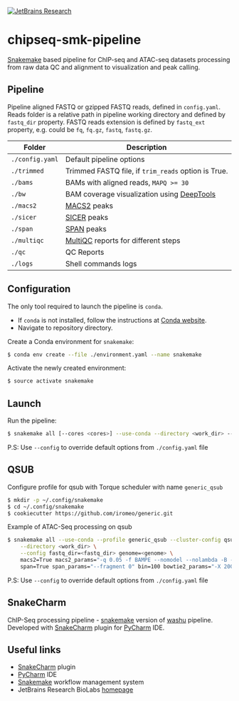 [![JetBrains Research](https://jb.gg/badges/research.svg)](https://confluence.jetbrains.com/display/ALL/JetBrains+on+GitHub)

# chipseq-smk-pipeline

[Snakemake](https://snakemake.readthedocs.io/en/stable/) based pipeline for ChIP-seq and ATAC-seq datasets processing
from raw data QC and alignment to visualization and peak calling.

Pipeline
--------
Pipeline aligned FASTQ or gzipped FASTQ reads, defined in `config.yaml`.
Reads folder is a relative path in pipeline working directory and defined by `fastq_dir` property.
FASTQ reads extension is defined by `fastq_ext` property, e.g. could be `fq`, `fq.gz`, `fastq`, `fastq.gz`.

| Folder           | Description                                                                          |
|------------------|--------------------------------------------------------------------------------------|
| `./config.yaml`  | Default pipeline options                                                             |
| `./trimmed`      | Trimmed FASTQ file, if `trim_reads` option is True.                                  |
| `./bams`         | BAMs with aligned reads, `MAPQ >= 30`                                                |
| `./bw`           | BAM coverage visualization using [DeepTools](https://doi.org/10.1093/nar/gku365)     |
| `./macs2`        | [MACS2](https://doi.org/10.1186/gb-2008-9-9-r137) peaks                              |
| `./sicer`        | [SICER](https://doi.org/10.1093/bioinformatics/btp340) peaks                         |
| `./span`         | [SPAN](https://doi.org/10.1093/bioinformatics/btab376) peaks                         |
| `./multiqc`      | [MultiQC](https://doi.org/10.1093/bioinformatics/btw354) reports for different steps |
| `./qc`           | QC Reports                                                                           |
| `./logs`         | Shell commands logs                                                                  |

Configuration
-------------
The only tool required to launch the pipeline is `conda`.

* If `conda` is not installed,
  follow the instructions at
  [Conda website](https://conda.io/projects/conda/en/latest/user-guide/install/index.html).
* Navigate to repository directory.

Create a Conda environment for `snakemake`:

```bash
$ conda env create --file ./environment.yaml --name snakemake
```

Activate the newly created environment:

```bash
$ source activate snakemake
```

Launch
------

Run the pipeline:

```bash
$ snakemake all [--cores <cores>] --use-conda --directory <work_dir> --config genome=<genome> fastq_dir=<fastq_dir>
```

P.S: Use `--config` to override default options from `./config.yaml` file

QSUB
----

Configure profile for qsub with Torque scheduler with name `generic_qsub`

```bash
$ mkdir -p ~/.config/snakemake
$ cd ~/.config/snakemake
$ cookiecutter https://github.com/iromeo/generic.git
```

Example of ATAC-Seq processing on qsub

```bash
$ snakemake all --use-conda --profile generic_qsub --cluster-config qsub_config.yaml --jobs 150 \
    --directory <work_dir> \
    --config fastq_dir=<fastq_dir> genome=<genome> \
    macs2=True macs2_params="-q 0.05 -f BAMPE --nomodel --nolambda -B --call-summits" \
    span=True span_params="--fragment 0" bin=100 bowtie2_params="-X 2000 --dovetail"
```

P.S: Use `--config` to override default options from `./config.yaml` file

SnakeCharm
----------

ChIP-Seq processing pipeline - [snakemake](https://snakemake.readthedocs.io/en/stable/) version
of [washu](https://github.com/JetBrains-Research/washu) pipeline.\
Developed with [SnakeCharm](https://plugins.jetbrains.com/plugin/11947-snakecharm) plugin
for [PyCharm](https://www.jetbrains.com/pycharm/) IDE.

Useful links
------------

* [SnakeCharm](https://plugins.jetbrains.com/plugin/11947-snakecharm) plugin
* [PyCharm](https://www.jetbrains.com/pycharm/) IDE
* [Snakemake](https://snakemake.readthedocs.io/en/stable/) workflow management system
* JetBrains Research BioLabs [homepage](https://research.jetbrains.org/groups/biolabs)
